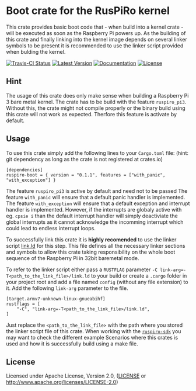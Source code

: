 # Boot crate for the RusPiRo kernel

This crate provides basic boot code that - when build into a kernel crate - will be executed as soon as the Raspberry Pi powers up. As the building of this crate and finally linking into the kernel image depends on several linker symbols to be present it is recommended to use the linker script provided when bulding the kernel.

[![Travis-CI Status](https://api.travis-ci.org/RusPiRo/ruspiro-boot.svg?branch=master)](https://travis-ci.org/RusPiRo/ruspiro-boot)
[![Latest Version](https://img.shields.io/crates/v/ruspiro-boot.svg)](https://crates.io/crates/ruspiro-boot)
[![Documentation](https://docs.rs/ruspiro-boot/badge.svg)](https://docs.rs/ruspiro-boot)
[![License](https://img.shields.io/crates/l/ruspiro-boot.svg)](https://github.com/RusPiRo/ruspiro-boot#license)

## Hint

The usage of this crate does only make sense when building a Raspberry Pi 3 bare metal kernel. The crate has to be build with the feature ``ruspiro_pi3``. Without this, the crate might not compile properly or the binary build using this crate will not work as expected. Therfore this feature is activate by default.

## Usage
To use this crate simply add the following lines to your ``Cargo.toml`` file:
(hint: git dependency as long as the crate is not registered at crates.io)
```
[dependencies]
ruspiro-boot = { version = "0.1.1", features = ["with_panic", "with_exception"] }
```
The feature ``ruspiro_pi3`` is active by default and need not to be passed
The feature ``with_panic`` will ensure that a default panic handler is implemented.
The feature ``with_exception`` will ensure that a default exception and interrupt handler is implemented. However, if the interrupts are globaly active with eg. ``cpsie i`` than the default interrupt handler will simply deactiviate the global interrupts as it cannot acknowledge the incomming interrupt which could lead to endless interrupt loops.

To successfully link this crate it is **highly recomended** to use the linker script [link.ld](link.ld) for this step. This file defines all the necessary linker sections and symbols to allow this crate taking responsibility on the whole boot sequence of the Raspberry Pi in 32bit baremetal mode.

To refer to the linker script either pass a ``RUSTFLAG`` parameter ``-C link-arg=-T<path_to_the_link_file>/link.ld`` to your build or create a ``.cargo`` folder in your project root and add a file named ``config`` (without any file extension) to it. Add the following ``link-arg`` parameter to the file.
```
[target.armv7-unknown-linux-gnueabihf]
rustflags = [
    "-C", "link-arg=-T<path_to_the_link_file>/link.ld",
]
```
Just replace the ``<path_to_the_link_file>`` with the path where you stored the linker script file of this crate.
When working with the [``ruspiro-sdk``](https://github.com/RusPiRo/ruspiro-sdk) you may want to check the different example
Scenarios where this crates is used and how it is successfully build using a make file.


## License
Licensed under Apache License, Version 2.0, ([LICENSE](LICENSE) or http://www.apache.org/licenses/LICENSE-2.0)